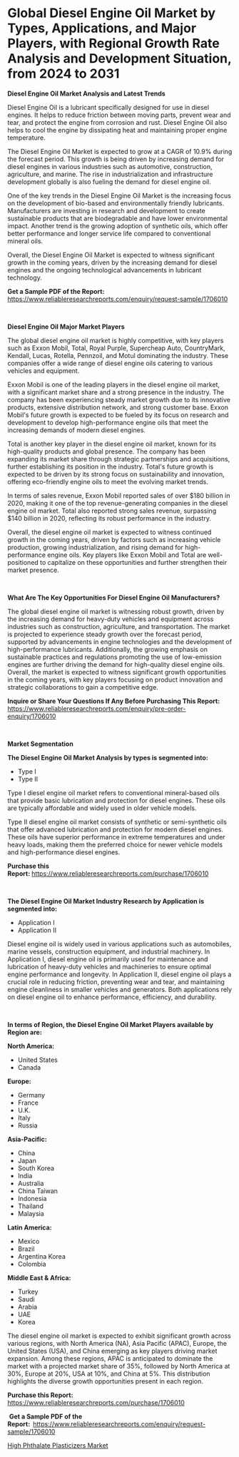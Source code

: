 <p><h1>Global Diesel Engine Oil Market by Types, Applications, and Major Players, with Regional Growth Rate Analysis and Development Situation, from 2024 to 2031</h1></p><p><strong>Diesel Engine Oil Market Analysis and Latest Trends</strong></p>
<p><p>Diesel Engine Oil is a lubricant specifically designed for use in diesel engines. It helps to reduce friction between moving parts, prevent wear and tear, and protect the engine from corrosion and rust. Diesel Engine Oil also helps to cool the engine by dissipating heat and maintaining proper engine temperature.</p><p>The Diesel Engine Oil Market is expected to grow at a CAGR of 10.9% during the forecast period. This growth is being driven by increasing demand for diesel engines in various industries such as automotive, construction, agriculture, and marine. The rise in industrialization and infrastructure development globally is also fueling the demand for diesel engine oil.</p><p>One of the key trends in the Diesel Engine Oil Market is the increasing focus on the development of bio-based and environmentally friendly lubricants. Manufacturers are investing in research and development to create sustainable products that are biodegradable and have lower environmental impact. Another trend is the growing adoption of synthetic oils, which offer better performance and longer service life compared to conventional mineral oils.</p><p>Overall, the Diesel Engine Oil Market is expected to witness significant growth in the coming years, driven by the increasing demand for diesel engines and the ongoing technological advancements in lubricant technology.</p></p>
<p><strong>Get a Sample PDF of the Report:&nbsp;</strong> <a href="https://www.reliableresearchreports.com/enquiry/request-sample/1706010">https://www.reliableresearchreports.com/enquiry/request-sample/1706010</a></p>
<p>&nbsp;</p>
<p><strong>Diesel Engine Oil Major Market Players</strong></p>
<p><p>The global diesel engine oil market is highly competitive, with key players such as Exxon Mobil, Total, Royal Purple, Supercheap Auto, CountryMark, Kendall, Lucas, Rotella, Pennzoil, and Motul dominating the industry. These companies offer a wide range of diesel engine oils catering to various vehicles and equipment.</p><p>Exxon Mobil is one of the leading players in the diesel engine oil market, with a significant market share and a strong presence in the industry. The company has been experiencing steady market growth due to its innovative products, extensive distribution network, and strong customer base. Exxon Mobil's future growth is expected to be fueled by its focus on research and development to develop high-performance engine oils that meet the increasing demands of modern diesel engines.</p><p>Total is another key player in the diesel engine oil market, known for its high-quality products and global presence. The company has been expanding its market share through strategic partnerships and acquisitions, further establishing its position in the industry. Total's future growth is expected to be driven by its strong focus on sustainability and innovation, offering eco-friendly engine oils to meet the evolving market trends.</p><p>In terms of sales revenue, Exxon Mobil reported sales of over $180 billion in 2020, making it one of the top revenue-generating companies in the diesel engine oil market. Total also reported strong sales revenue, surpassing $140 billion in 2020, reflecting its robust performance in the industry.</p><p>Overall, the diesel engine oil market is expected to witness continued growth in the coming years, driven by factors such as increasing vehicle production, growing industrialization, and rising demand for high-performance engine oils. Key players like Exxon Mobil and Total are well-positioned to capitalize on these opportunities and further strengthen their market presence.</p></p>
<p>&nbsp;</p>
<p><strong>What Are The Key Opportunities For Diesel Engine Oil Manufacturers?</strong></p>
<p><p>The global diesel engine oil market is witnessing robust growth, driven by the increasing demand for heavy-duty vehicles and equipment across industries such as construction, agriculture, and transportation. The market is projected to experience steady growth over the forecast period, supported by advancements in engine technologies and the development of high-performance lubricants. Additionally, the growing emphasis on sustainable practices and regulations promoting the use of low-emission engines are further driving the demand for high-quality diesel engine oils. Overall, the market is expected to witness significant growth opportunities in the coming years, with key players focusing on product innovation and strategic collaborations to gain a competitive edge.</p></p>
<p><strong>Inquire or Share Your Questions If Any Before Purchasing This Report:</strong> <a href="https://www.reliableresearchreports.com/enquiry/pre-order-enquiry/1706010">https://www.reliableresearchreports.com/enquiry/pre-order-enquiry/1706010</a></p>
<p>&nbsp;</p>
<p><strong>Market Segmentation</strong></p>
<p><strong>The Diesel Engine Oil Market Analysis by types is segmented into:</strong></p>
<p><ul><li>Type I</li><li>Type II</li></ul></p>
<p><p>Type I diesel engine oil market refers to conventional mineral-based oils that provide basic lubrication and protection for diesel engines. These oils are typically affordable and widely used in older vehicle models. </p><p>Type II diesel engine oil market consists of synthetic or semi-synthetic oils that offer advanced lubrication and protection for modern diesel engines. These oils have superior performance in extreme temperatures and under heavy loads, making them the preferred choice for newer vehicle models and high-performance diesel engines.</p></p>
<p><strong>Purchase this Report:&nbsp;</strong><a href="https://www.reliableresearchreports.com/purchase/1706010">https://www.reliableresearchreports.com/purchase/1706010</a></p>
<p>&nbsp;</p>
<p><strong>The Diesel Engine Oil Market Industry Research by Application is segmented into:</strong></p>
<p><ul><li>Application I</li><li>Application II</li></ul></p>
<p><p>Diesel engine oil is widely used in various applications such as automobiles, marine vessels, construction equipment, and industrial machinery. In Application I, diesel engine oil is primarily used for maintenance and lubrication of heavy-duty vehicles and machineries to ensure optimal engine performance and longevity. In Application II, diesel engine oil plays a crucial role in reducing friction, preventing wear and tear, and maintaining engine cleanliness in smaller vehicles and generators. Both applications rely on diesel engine oil to enhance performance, efficiency, and durability.</p></p>
<p>&nbsp;</p>
<p><strong>In terms of Region, the Diesel Engine Oil Market Players available by Region are:</strong></p>
<p>
    <p> <strong> North America: </strong>
        <ul>
            <li>United States</li>
            <li>Canada</li>
        </ul>
        </p> 
    <p> <strong> Europe: </strong>
        <ul>
            <li>Germany</li>
            <li>France</li>
            <li>U.K.</li>
            <li>Italy</li>
            <li>Russia</li>
        </ul>
        </p> 
    <p> <strong> Asia-Pacific: </strong>
        <ul>
            <li>China</li>
            <li>Japan</li>
            <li>South Korea</li>
            <li>India</li>
            <li>Australia</li>
            <li>China Taiwan</li>
            <li>Indonesia</li>
            <li>Thailand</li>
            <li>Malaysia</li>
        </ul>
        </p> 
    <p> <strong> Latin America: </strong>
        <ul>
            <li>Mexico</li>
            <li>Brazil</li>
            <li>Argentina Korea</li>
            <li>Colombia</li>
        </ul>
        </p> 
    <p> <strong> Middle East & Africa: </strong>
        <ul>
            <li>Turkey</li>
            <li>Saudi</li>
            <li>Arabia</li>
            <li>UAE</li>
            <li>Korea</li>
        </ul>
    </p>
    </p>
<p><p>The diesel engine oil market is expected to exhibit significant growth across various regions, with North America (NA), Asia Pacific (APAC), Europe, the United States (USA), and China emerging as key players driving market expansion. Among these regions, APAC is anticipated to dominate the market with a projected market share of 35%, followed by North America at 30%, Europe at 20%, USA at 10%, and China at 5%. This distribution highlights the diverse growth opportunities present in each region.</p></p>
<p><strong>Purchase this Report: </strong><a href="https://www.reliableresearchreports.com/purchase/1706010">https://www.reliableresearchreports.com/purchase/1706010</a></p>
<p>&nbsp;<strong>Get a Sample PDF of the Report:&nbsp;&nbsp;</strong><a href="https://www.reliableresearchreports.com/enquiry/request-sample/1706010">https://www.reliableresearchreports.com/enquiry/request-sample/1706010</a></p>
<p><strong></strong></p>
<p><p><a href="https://github.com/Angelnienowdseej3e45z3p8c/Market-Research-Report-List-1/blob/main/high-phthalate-plasticizers-market.md">High Phthalate Plasticizers Market</a></p></p>